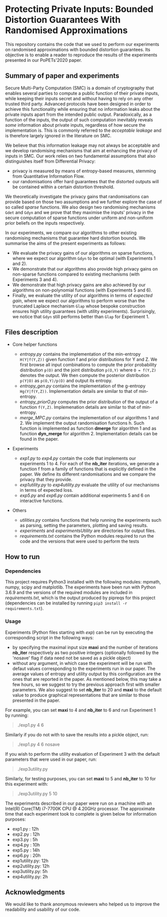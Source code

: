# Protecting Private Inputs: Bounded Distortion Guarantees With Randomised Approximations

This repository contains the code that we used to perform our experiments on randomised approximations with bounded distortion guarantees. 
Its objective is to enable a reader to reproduce the results of the experiments presented in our PoPETs'2020 paper. 


## Summary of paper and experiments

Secure Multi-Party Computation (SMC) is a domain of cryptography that enables several parties to compute a public function of their private inputs, while keeping their inputs secret and without having to rely on any other trusted third party. Advanced protocols have been designed in order to achieve this functionality while ensuring that no information leaks about the private inputs apart from the intended public output. 
Paradoxically, as a function of the inputs, the output of such computation inevitably reveals *some* information about private inputs, regardless of how secure the implementation is. This is commonly referred to the *acceptable leakage* and is therefore largely ignored in the literature on SMC. 

We believe that this information leakage may not always be acceptable and we develop randomising mechanisms that aim at enhancing the privacy of inputs in SMC. 
Our work relies on two fundamental assumptions that also distinguishes itself from Differential Privacy:
- privacy is measured by means of entropy-based measures, stemming from Quantitative Information Flow. 
- our randomisations offer hard guarantees that the distorted outputs will be contained within a certain distortion threshold. 

We theoretically investigate the privacy gains that randomisations can provide based on those two assumptions and we further explore the case of so called *sparse* functions. 
We also design two randomising mechanisms `Gdet` and `Gdyn` and we prove that they maximise the inputs' privacy in the secure computation of sparse functions under uniform and non-uniform prior beliefs on the inputs respectively. 

In our experiments, we compare our algorithms to other existing randomising mechanisms that guarantee hard distortion bounds. 
We summarise the aims of the present experiments as follows:
- We evaluate the privacy gains of our algorithms on sparse functions, where we expect our algorithm `Gdyn` to be optimal (with Experiments 1 and 2). 
- We demonstrate that our algorithms also provide high privacy gains on non-sparse functions compared to existing mechanisms (with Experiments 3 and 4). 
- We demonstrate that high privacy gains are also achieved by our algorithms on non-polynomial functions (with Experiments 5 and 6). 
- Finally, we evaluate the utility of our algorithms in terms of *expected gain*, where we expect our algorithms to perform worse than the truncated Laplace mechanism `Glap` whose bespoke construction ensures high utility guarantees (with utility experiments). Surprisingly, we notice that `Gdyn` still performs better than `Glap` for Experiment 1. 


## Files description

- Core helper functions 
  - *entropy.py* contains the implementation of the min-entropy `H(Y|f(Y,Z))` given function f and prior distributions for Y and Z. We first browse all input combinations to compute the prior probability distribution `p(O)` and the joint distribution `p(O,Y)` where `O = f(Y,Z)` denotes the output. We then compute the posterior distribution `p(Y|O)` as `p(O,Y)/p(O)` and output its entropy. 
  - *entropy_gen.py* contains the implementation of the g-entropy `Hg(Y|f(Y,Z))`. Implementation details are similar to that of min-entropy. 
  - *entropy_priorO.py* computes the prior distribution of the output of a function `f(Y,Z)`. Implemenation details are similar to that of min-entropy. 
  - *merge_MPC.py* contains the implementation of our algorithms 1 and 2. We implement the output randomisation functions h. Such function is implemented as function **dmerge** for algorithm 1 and as function **dyn_merge** for algorithm 2. Implementation details can be found in the paper. 

- Experiments
  - *exp1.py* to *exp4.py* contain the code that implements our experiments 1 to 4. For each of the **nb_iter** iterations, we generate a function f from a family of functions that is explicitly defined in the paper. We define its different randomisations and we compare the privacy that they provide. 
  - *exp1utility.py* to *exp4utility.py* evaluate the utility of our mechanisms in terms of expected loss. 
  - *exp5.py* and *exp6.py* contain additional experiments 5 and 6 on interactive functions. 

- Others
  - *utilities.py* contains functions that help running the experiments such as parsing, setting the parameters, plotting and saving results. 
  - *experiments* and *experimentsUtility* are directories for output files. 
  - *requirements.txt* contains the Python modules required to run the code and the versions that were used to perform the tests


## How to run

### Dependencies

This project requires Python3 installed with the following modules: mpmath, numpy, scipy and matplotlib. The experiments have been run with Python 3.6.9 and the versions of the required modules are included in *requirements.txt*, which is the output produced by pipreqs for this project (dependencies can be installed by running `pip3 install -r requirements.txt`). 

### Usage

Experiments (Python files starting with *exp*) can be run by executing the corresponding script in the following ways:
- by specifying the maximal input size **maxi** and the number of iterations **nb_iter** respectively as two positive integers (optionally followed by the 'nosave' flag if data need not be saved as a pickle object)
- without any argument, in which case the experiment will be run with defaut values corresponding to the experiments run in our paper. The average values of entropy and utility output by this configuration are the ones that are reported in the paper. As mentioned below, this may take a few hours, so we suggest to try the previous approach first with smaller parameters. We also suggest to set **nb_iter** to 20 and **maxi** to the default value to produce graphical representations that are similar to those presented in the paper. 

For example, you can set **maxi** to 4 and **nb_iter** to 6 and run Experiment 1 by running:

> ./exp1.py 4 6

Similarly if you do not with to save the results into a pickle object, run:

> ./exp1.py 4 6 nosave

If you wish to perform the utility evaluation of Experiment 3 with the default parameters that were used in our paper, run:

> ./exp3utility.py

Similarly, for testing purposes, you can set **maxi** to 5 and **nb_iter** to 10 for this experiment with:

> ./exp3utility.py 5 10


The experiments described in our paper were run on a machine with an Intel(R) Core(TM) i7-7700K CPU @ 4.20GHz processor. The approximate time that each experiment took to complete is given below for information purposes:
- exp1.py       : 12h
- exp2.py       : 12h
- exp3.py       : 5h
- exp4.py       : 10h
- exp5.py       : 14h
- exp6.py       : 20h
- exp1utility.py: 12h
- exp2utility.py: 12h
- exp3utility.py: 5h
- exp4utility.py: 2h


## Acknowledgments

We would like to thank anonymous reviewers who helped us to improve the readability and usability of our code. 

